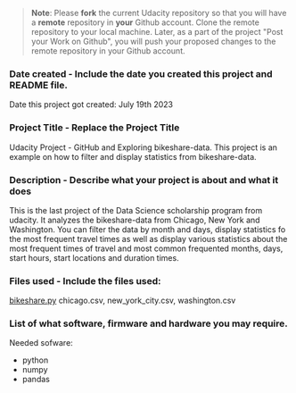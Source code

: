 >**Note**: Please **fork** the current Udacity repository so that you will have a **remote** repository in **your** Github account. Clone the remote repository to your local machine. Later, as a part of the project "Post your Work on Github", you will push your proposed changes to the remote repository in your Github account.

### Date created - Include the date you created this project and README file.
Date this project got created: July 19th 2023

### Project Title - Replace the Project Title
Udacity Project - GitHub and Exploring bikeshare-data.
This project is an example on how to filter and display statistics from bikeshare-data.

### Description - Describe what your project is about and what it does
This is the last project of the Data Science scholarship program from udacity.
It analyzes the bikeshare-data from Chicago, New York and Washington.
You can filter the data by month and days, display statistics fo the most frequent travel times as well as display various statistics about the most frequent times of travel and most common frequented months, days, start hours, start locations and duration times.

### Files used - Include the files used:
[bikeshare.py](bikeshare.py)
chicago.csv, new_york_city.csv, washington.csv

### List of what software, firmware and hardware you may require.
Needed sofware:
- python
- numpy
- pandas
